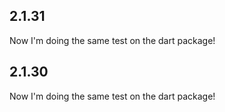 
## 2.1.31

Now I'm doing the same test on the dart package!
                
## 2.1.30

Now I'm doing the same test on the dart package!
                